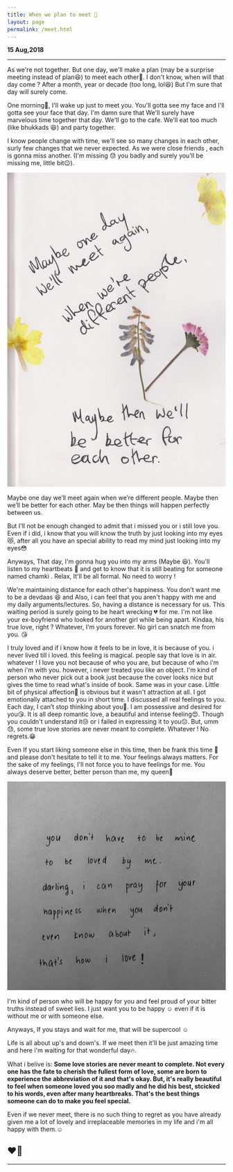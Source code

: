 ```yaml
---
title: When we plan to meet 🤗
layout: page
permalink: /meet.html
---
```


**15 Aug,2018**

---

As we're not together. But one day, we'll make a plan (may be a surprise meeting instead of plan😆) to meet each other🤗. I don't know,  when will that day come ? After a month, year or decade (too long, lol😆) But I'm sure that day will surely come. 

One morning🌄, I'll wake up just to meet you. You'll gotta see my face and I'll gotta see your face that day. I'm damn sure that We'll surely have marvelous time together that day. We'll go to the cafe. We'll eat too much (like bhukkads 😆) and party together.

I know people change with time, we'll see so many changes in each other, surly few changes that we never expected. As we were close friends , each is gonna miss another. (I'm missing 😓 you badly and surely you'll be missing me, little bit😉). 

![meet](../uploads/user/meet.jpg)

Maybe one day we’ll meet again when we’re different people. Maybe then we’ll be better for each other. May be then things will happen perfectly between us.

But I'll not be enough changed to admit that i missed you or i still love you. Even if i did, i know that you will know the truth by just looking into my eyes 😻, after all you have an special ability to read my mind just looking into my eyes😳

Anyways, That day, I'm gonna hug you into my arms (Maybe 😆). You'll listen to my heartbeats 💓 and get to know that it is still beating for someone named chamki . Relax, It'll be all formal. No need to worry !

We're maintaining distance for each other's happiness. You don't want me to be a devdaas 😆 and Also, i can feel that you aren't happy with me and my daily arguments/lectures. So, having a distance is necessary for us. This waiting period is surely going to be heart wrecking 💔 for me. I'm not like your ex-boyfriend who looked for another girl while being apart. Kindaa, his true love, right ? Whatever, I'm yours forever. No girl can snatch me from you. 😘 

I truly loved and if i know how it feels to be in love, it is because of you. i never lived till i loved. this feeling is magical. people say that love is in air. whatever !
I love you not because of who you are, but because of who i'm when i'm with you. however, i never treated you like an object. I'm kind of person who never pick out a book just because the cover looks nice but gives the time to read what's inside of book. Same was in your case. Little bit of physical affection💆 is obvious but it wasn't attraction at all. I got emotionally attached to you in short time. I discussed all real feelings to you. Each day, I can’t stop thinking about you🤔. I am possessive and desired for you😘. It is all deep romantic love, a beautiful and intense feeling😍. Though you couldn't understand it😒 or i failed in expressing it to you😔. But, umm 😓, some true love stories are never meant to complete. Whatever ! No regrets.😁

Even If you start liking someone else in this time, then be frank this time 🙏 and please don't hesitate to tell it to me. Your feelings always matters. For the sake of my feelings, I'll not force you to have feelings for me. You always deserve better, better person than me, my queen👰

![photo](https://github.com/sirkapil/Kiko/raw/master/uploads/user/IMG_20180912_164419.jpg)

I'm kind of person who will be happy for you and feel proud of your bitter truths instead of sweet lies. I just want you to be happy ☺ even if it is without me or with someone else. 

Anyways, If you stays and wait for me, that will be supercool ☺

Life is all about up's and down's. If we meet then it'll be just amazing time and here i'm waiting for that wonderful day🔥. 

What i belive is: **Some love stories are never meant to complete. Not every one has the fate to cherish the fullest form of love, some are born to experience the abbreviation of it and that's okay. But, it's really beautiful to feel when someone loved you soo madly and he did his best, stcicked to his words, even after many heartbreaks. That's the best things someone can do to make you feel special.**

Even if we never meet, there is no such thing to regret as you have already given me a lot of lovely and irreplaceable memories in my life and i'm all happy with them.☺

❤🙏
---

---
